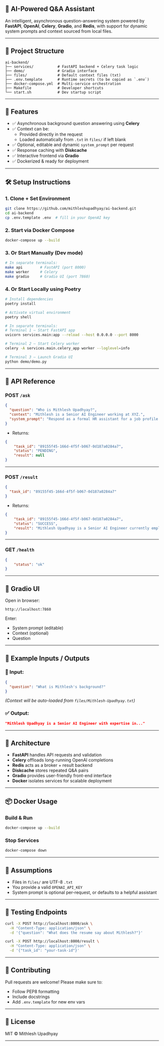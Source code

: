 ## 🧠 AI-Powered Q&A Assistant

An intelligent, asynchronous question-answering system powered by **FastAPI**, **OpenAI**, **Celery**, **Gradio**, and **Redis**, with support for dynamic system prompts and context sourced from local files.

---

## 📂 Project Structure

```
ai-backend/
├── services/           # FastAPI backend + Celery task logic
├── demo/               # Gradio interface
├── files/              # Default context files (txt)
├── .env.template       # Runtime secrets (to be copied as `.env`)
├── docker-compose.yml  # Multi-service orchestration
├── Makefile            # Developer shortcuts
└── start.sh            # Dev startup script
```

---

## 🚀 Features

- ✅ Asynchronous background question answering using **Celery**
- ✅ Context can be:
  - Provided directly in the request
  - Loaded automatically from `.txt` in `files/` if left blank
- ✅ Optional, editable and dynamic `system_prompt` per request
- ✅ Response caching with **Diskcache**
- ✅ Interactive frontend via **Gradio**
- ✅ Dockerized & ready for deployment

---

## 🛠️ Setup Instructions

### 1. Clone + Set Environment

```bash
git clone https://github.com/mithleshupadhyay/ai-backend.git
cd ai-backend
cp .env.template .env  # fill in your OpenAI key
```

### 2. Start via Docker Compose

```bash
docker-compose up --build
```

### 3. Or Start Manually (Dev mode)

```bash
# In separate terminals:
make api        # FastAPI (port 8000)
make worker     # Celery
make gradio     # Gradio UI (port 7860)
```

### 4. Or Start Locally using Poetry

```bash
# Install dependencies
poetry install

# Activate virtual environment
poetry shell

# In separate terminals:
# Terminal 1 – Start FastAPI app
uvicorn services.main:app --reload --host 0.0.0.0 --port 8000

# Terminal 2 – Start Celery worker
celery -A services.main.celery_app worker --loglevel=info

# Terminal 3 – Launch Gradio UI
python demo/demo.py
```

---

## 📮 API Reference

### POST `/ask`

```json
{
  "question": "Who is Mithlesh Upadhyay?",
  "context": "Mithlesh is a Senior AI Engineer working at XYZ.",
  "system_prompt": "Respond as a formal HR assistant for a job profile."
}
```

- Returns: 

```json
{
    "task_id": "89155f45-166d-4f5f-b067-0d187a0284a7",
    "status": "PENDING",
    "result": null
}
```

---

### POST `/result`

```json
{
  "task_id": "89155f45-166d-4f5f-b067-0d187a0284a7"
}
```

- Returns:
```json
{
    "task_id": "89155f45-166d-4f5f-b067-0d187a0284a7",
    "status": "SUCCESS",
    "result": "Mithlesh Upadhyay is a Senior AI Engineer currently employed at XYZ. He possesses expertise in artificial intelligence and plays a significant role in developing AI solutions for the organization. His contributions have been valuable in advancing the company's technological capabilities in the field of AI."
}
```

---

### GET `/health`

```json
{
    "status": "ok"
}
```

---

## 💬 Gradio UI

Open in browser:
```
http://localhost:7860
```

Enter:
- System prompt (editable)
- Context (optional)
- Question

---

## 🧠 Example Inputs / Outputs

### 🧾 Input:
```json
{
  "question": "What is Mithlesh's background?"
}
```
*(Context will be auto-loaded from `files/Mithlesh-Upadhyay.txt`)*

### ✅ Output:
```json
"Mithlesh Upadhyay is a Senior AI Engineer with expertise in..."
```

---

## 🧱 Architecture

- **FastAPI** handles API requests and validation
- **Celery** offloads long-running OpenAI completions
- **Redis** acts as a broker + result backend
- **Diskcache** stores repeated Q&A pairs
- **Gradio** provides user-friendly front-end interface
- **Docker** isolates services for scalable deployment

---

## 📦 Docker Usage

### Build & Run

```bash
docker-compose up --build
```

### Stop Services

```bash
docker-compose down
```

---

## 📜 Assumptions

- Files in `files/` are UTF-8 `.txt` 
- You provide a valid `OPENAI_API_KEY`
- System prompt is optional per-request, or defaults to a helpful assistant

---

## 🧪 Testing Endpoints

```bash
curl -X POST http://localhost:8000/ask \
  -H "Content-Type: application/json" \
  -d '{"question": "What does the resume say about Mithlesh?"}'

curl -X POST http://localhost:8000/result \
  -H "Content-Type: application/json" \
  -d '{"task_id": "your-task-id"}'
```

---

## 🤝 Contributing

Pull requests are welcome! Please make sure to:

- Follow PEP8 formatting
- Include docstrings
- Add `.env.template` for new env vars

---

## 🧾 License

MIT © Mithlesh Upadhyay

---
